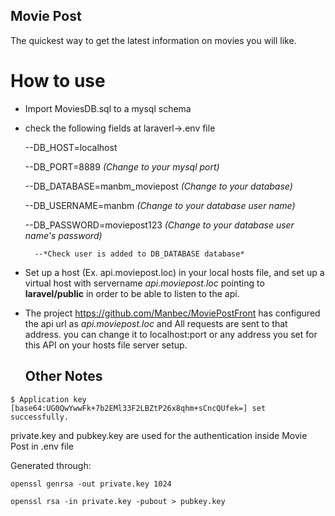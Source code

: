 
## Movie Post

  The quickest way to get the latest information on movies you will like.
  
  # How to use
  
- Import MoviesDB.sql to a mysql schema
- check the following fields at laraverl->.env file

    --DB_HOST=localhost
    
    --DB_PORT=8889 *(Change to your mysql port)*
    
    --DB_DATABASE=manbm_moviepost *(Change to your database)*
    
    --DB_USERNAME=manbm *(Change to your database user name)*
    
    --DB_PASSWORD=moviepost123 *(Change to your database user name's password)*
    
        --*Check user is added to DB_DATABASE database*
        
- Set up a host (Ex. api.moviepost.loc) in your local hosts file, and set up a virtual host with servername *api.moviepost.loc* pointing to **laravel/public**  in order to be able to listen to the api.

- The project https://github.com/Manbec/MoviePostFront has configured the api url as *api.moviepost.loc* and All requests are sent to that address. you can change it to localhost:port or any address you set for this API on your hosts file server setup.
  
  ## Other Notes
```huheuehue
$ Application key [base64:UG0QwYwwFk+7b2EMl33F2LBZtP26x8qhm+sCncQUfek=] set successfully.
```

private.key and pubkey.key are used for the authentication inside Movie Post in .env file

Generated through:
```
openssl genrsa -out private.key 1024
```
```
openssl rsa -in private.key -pubout > pubkey.key
```
